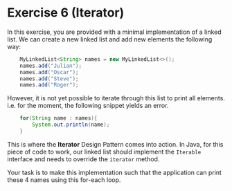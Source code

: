 # Exercise 6 (Iterator)

In this exercise, you are provided with a minimal implementation of a linked list. We can create a new linked list and add new elements the following way:

```java
    MyLinkedList<String> names = new MyLinkedList<>();
    names.add("Julian");
    names.add("Oscar");
    names.add("Steve");
    names.add("Roger");
```

However, it is not yet possible to iterate through this list to print all elements. i.e. for the moment, the following snippet yields an error.

```java
    for(String name : names){
        System.out.println(name);
    }
``` 

This is where the **Iterator** Design Pattern comes into action. In Java, for this piece of code to work, our linked list should implement the ```Iterable```  interface and needs to override the ```iterator``` method.

Your task is to make this implementation such that the application can print these 4 names using this for-each loop.